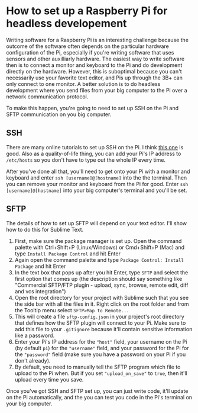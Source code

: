 How to set up a Raspberry Pi for headless developement
======================================================

Writing software for a Raspberry Pi is an interesting challenge because the outcome of the software often depends on the particular hardware configuration of the Pi, especially if you're writing software that uses sensors and other auxilliarly hardware.  The easiest way to write software then is to connect a monitor and keyboard to the Pi and do development directly on the hardware.  However, this is suboptimal because you can't necessarily use your favorite text editor, and Pis up through the 3B+ can only connect to one monitor.  A better solution is to do headless development where you send files from your big computer to the Pi over a network communication protocol.

To make this happen, you're going to need to set up SSH on the Pi and SFTP communication on you big computer.

SSH
---

There are many online tutorials to set up SSH on the Pi.  I think [this one]() is good.  Also as a quality-of-life thing, you can add your Pi's IP address to `/etc/hosts` so you don't have to type out the whole IP every time.

After you've done all that, you'll need to get onto your Pi with a monitor and keyboard and enter `ssh [username]@[hostname]` into the the terminal.  Then you can remove your monitor and keyboard from the Pi for good.  Enter `ssh [username]@[hostname]` into your big computer's terminal and you'll be set.

SFTP
----

The details of how to set up SFTP will depend on your text editor.  I'll show how to do this for Sublime Text.

1. First, make sure the package manager is set up.  Open the command palette with Ctrl+Shift+P (Linux/Windows) or Cmd+Shift+P (Mac) and type `Install Package Control` and hit Enter
2. Again open the command palette and type `Package Control: Install Package` and hit Enter
3. In the text box that pops up after you hit Enter, type `SFTP` and select the first option that comes up (the description should say something like "Commercial SFTP/FTP plugin - upload, sync, browse, remote edit, diff and vcs integration")
4. Open the root directory for your project with Sublime such that you see the side bar with all the files in it.  Right click on the root folder and from the Tooltip menu select `SFTP>Map to Remote...`
5. This will create a file `sftp-config.json` in your project's root directory that defines how the SFTP plugin will connect to your Pi.  Make sure to add this file to your `.gitignore` because it'll contain sensitive information like a password.
6. Enter your Pi's IP address for the `"host"` field, your username on the Pi (by default `pi`) for the `"username"` field, and your password for the Pi for the `"password"` field (make sure you have a password on your Pi if you don't already).
7. By default, you need to manually tell the SFTP program which file to upload to the Pi when.  But if you set `"upload_on_save"` to `true`, then it'll upload every time you save.

Once you've got SSH and SFTP set up, you can just write code, it'll update on the Pi automatically, and the you can test you code in the Pi's terminal on your big computer.
